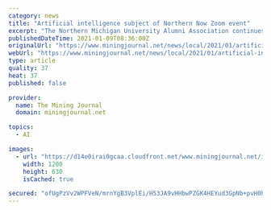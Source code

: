 ```yaml
---
category: news
title: "Artificial intelligence subject of Northern Now Zoom event"
excerpt: "The Northern Michigan University Alumni Association continues Northern Now, a monthly digital event series for alumni and friends at 7 p.m. Wednesday with a panel discussion on artificial intelligence."
publishedDateTime: 2021-01-09T08:36:00Z
originalUrl: "https://www.miningjournal.net/news/local/2021/01/artificial-intelligence-subject-of-northern-now-zoom-event/"
webUrl: "https://www.miningjournal.net/news/local/2021/01/artificial-intelligence-subject-of-northern-now-zoom-event/"
type: article
quality: 37
heat: 37
published: false

provider:
  name: The Mining Journal
  domain: miningjournal.net

topics:
  - AI

images:
  - url: "https://d14e0irai0gcaa.cloudfront.net/www.miningjournal.net/images/2016/11/15192946/fblike.jpg"
    width: 1200
    height: 630
    isCached: true

secured: "ofUgPzVv2WPFVeN/mrnYgB3VplEi/H53JA9vHHbwPZGK4HEYud3GpNb+pvH0hc+KLtlpF83UHxhkHgrF6WmLFhC195vO+mUDf3P79xL4NqSHA5omJ895Z25trQYWQVtWwdk3QD6etCB4nKu8Gbyi9yfJfCsUTvvZ5ZgheqsxmqFLbFkwaqhmJzR2RwNhBXdGjUiStf8KsT4uwDPHLGL93oL/oIiHyRc6OevQq86Rwc6Ji5AEitHxm4Vfeg0F5N1X13kNP1k6V4jrpdD6bE8ShvlpsqmIS0+bwlMoNWUFVo0ZK+OXnp3KOpFeXmu1Dktwmcd2FjDkfkjdkVap3WCOHvSEYgIQzKL35orS08Wa23E=;4QtKGacp6WncZN/81f8wcA=="
---
```


